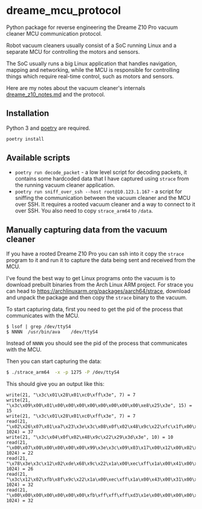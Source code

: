 # dreame_mcu_protocol 

Python package for reverse engineering the Dreame Z10 Pro vacuum cleaner MCU communication protocol.

Robot vacuum cleaners usually consist of a SoC running Linux and a separate MCU for controlling the motors and sensors.

The SoC usually runs a big Linux application that handles navigation, mapping and networking, while the MCU is responsible for controlling things which require real-time control, such as motors and sensors.

Here are my notes about the vacuum cleaner's internals [dreame_z10_notes.md](./dreame_z10_notes.md) and the protocol.

## Installation

Python 3 and [poetry](https://python-poetry.org/) are required.

```bash
poetry install
```

## Available scripts

- `poetry run decode_packet` - a low level script for decoding packets, it contains some hardcoded data that I have captured using `strace` from the running vacuum cleaner application. 
- `poetry run sniff_over_ssh --host root@10.123.1.167` - a script for sniffing the communication between the vacuum cleaner and the MCU over SSH. It requires a rooted vacuum cleaner and a way to connect to it over SSH. You also need to copy `strace_arm64` to `/data`.
## Manually capturing data from the vacuum cleaner

If you have a rooted Dreame Z10 Pro you can ssh into it copy the `strace` program to it and run it to capture the data being sent and received from the MCU.

I've found the best way to get Linux programs onto the vacuum is to download prebuilt binaries from the Arch Linux ARM project. For strace you can head to https://archlinuxarm.org/packages/aarch64/strace, download and unpack the package and then copy the `strace` binary to the vacuum.

To start capturing data, first you need to get the pid of the process that communicates with the MCU.

```
$ lsof | grep /dev/ttyS4
$ NNNN	/usr/bin/ava	/dev/ttyS4
```

Instead of `NNNN` you should see the pid of the process that communicates with the MCU.

Then you can start capturing the data:

```bash
$ ./strace_arm64  -x -p 1275 -P /dev/ttyS4
```

This should give you an output like this:

```
write(21, "\x3c\x01\x28\x01\xc0\xff\x3e", 7) = 7
write(21, "\x3c\x09\x00\x01\x00\x00\x00\x00\x00\x00\x00\x00\xe8\x25\x3e", 15) = 15
write(21, "\x3c\x01\x28\x01\xc0\xff\x3e", 7) = 7
read(21, "\x02\x26\x07\x01\xa7\x23\x3e\x3c\x08\x0f\x02\x48\x9c\x22\xfc\x1f\x00\x00\xcd\x1d\x3e\x3c\x06\x05\x5a\x17\xff\x2f\x24\x64\xee\xf6"..., 1024) = 37
write(21, "\x3c\x04\x0f\x02\x48\x9c\x22\x29\x3d\x3e", 10) = 10
read(21, "\x00\x07\x00\x00\x00\x00\x00\x99\x3e\x3c\x09\x03\x17\x00\x12\x00\x02\x00\x00\x00\x00\x46", 1024) = 22
read(21, "\x78\x3e\x3c\x12\x02\xde\x68\x9c\x22\x1a\x00\xec\xff\x1a\x00\x41\x00\x35\x00\x72\x40\x00\x00\x0f\x99\x3e", 1024) = 26
read(21, "\x3c\x12\x02\xfb\x8f\x9c\x22\x1a\x00\xec\xff\x1a\x00\x43\x00\x31\x00\x76\x40\x00\x00\xa2\xf8\x3e\x3c\x1a\x01\x31\x93\x9c\x22\x08", 1024) = 32
read(21, "\x00\x00\x00\x00\x00\x00\x00\xfb\xff\xff\xff\xd3\x1e\x00\x00\x00\x00\x00\x00\x00\x00\x20\x23\x3e\x3c\x02\x26\x07\x01\xa7\x23\x3e", 1024) = 32
```
